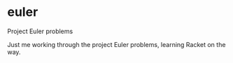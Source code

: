 # euler
Project Euler problems

Just me working through the project Euler problems, learning Racket on the way.

